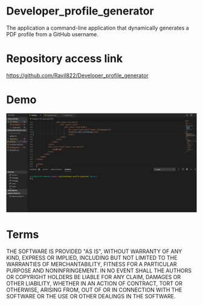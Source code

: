 # Developer_profile_generator

The application a command-line application that dynamically generates a PDF profile from a GitHub username.


# Repository access link

https://github.com/Ravil822/Developer_profile_generator

# Demo
![](assets/index.gif)



# Terms

THE SOFTWARE IS PROVIDED "AS IS", WITHOUT WARRANTY OF ANY KIND, EXPRESS OR IMPLIED, INCLUDING BUT NOT LIMITED TO THE WARRANTIES OF MERCHANTABILITY, FITNESS FOR A PARTICULAR PURPOSE AND NONINFRINGEMENT. IN NO EVENT SHALL THE AUTHORS OR COPYRIGHT HOLDERS BE LIABLE FOR ANY CLAIM, DAMAGES OR OTHER LIABILITY, WHETHER IN AN ACTION OF CONTRACT, TORT OR OTHERWISE, ARISING FROM, OUT OF OR IN CONNECTION WITH THE SOFTWARE OR THE USE OR OTHER DEALINGS IN THE SOFTWARE.